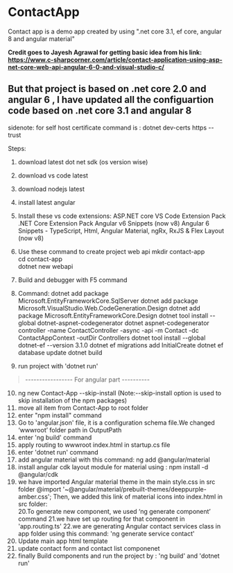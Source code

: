# ContactApp
Contact app is a demo app created by using ".net core 3.1, ef core, angular 8  and angular material"

**Credit goes to Jayesh Agrawal for getting basic idea from his link:
 https://www.c-sharpcorner.com/article/contact-application-using-asp-net-core-web-api-angular-6-0-and-visual-studio-c/**
## But that project is based on .net core 2.0 and angular 6 , I have updated all the configuartion code based on .net core 3.1 and angular 8

sidenote: for self host certificate command is : dotnet dev-certs https --trust

Steps:
1. download latest dot net sdk (os version wise)
2. download vs code latest
3. download nodejs latest 
4. install latest angular
5. Install these vs code extensions:
   ASP.NET core VS Code Extension Pack
   .NET Core Extension Pack
   Angular v6 Snippets (now v8)
   Angular 6 Snippets - TypeScript, Html, Angular Material, ngRx, RxJS & Flex Layout (now v8)
6. Use these command to create project web api
   mkdir contact-app  
   cd contact-app  
   dotnet new webapi 
7. Build and debugger with F5 command
8. Command: 
    dotnet add package Microsoft.EntityFrameworkCore.SqlServer
    dotnet add package Microsoft.VisualStudio.Web.CodeGeneration.Design
    dotnet add package Microsoft.EntityFrameworkCore.Design
    dotnet tool install --global dotnet-aspnet-codegenerator
    dotnet aspnet-codegenerator controller -name ContactController -async -api -m Contact -dc ContactAppContext -outDir Controllers
    dotnet tool install --global dotnet-ef --version 3.1.0
    dotnet ef migrations add InitialCreate
    dotnet ef database update
    dotnet build

9. run project with 'dotnet run'

> ----------------- For angular part ----------
10. ng new Contact-App --skip-install (Note:--skip-install option is used to skip installation of the npm packages)
11. move all item from Contact-App to root folder
12. enter "npm install" command
13. Go to 'angular.json' file, it is a configuration schema file.We changed ‘wwwroot’ folder path in OutputPath
14. enter 'ng build' command
15. apply routing to wwwroot index.html in startup.cs file
16. enter 'dotnet run' command
17. add angular material with this command: ng add @angular/material
18. install angular cdk layout module for material using : npm install -d @angular/cdk
19. we have imported Angular material theme in the main style.css in src folder
        @import '~@angular/material/prebuilt-themes/deeppurple-amber.css';
    Then, we added this link of material icons into index.html in src folder:
        <link href="https://fonts.googleapis.com/icon?family=Material+Icons" rel="stylesheet">  
20.To generate new component, we used ‘ng generate component’ command 
21.we have set up routing for that component in 'app.routing.ts'
22.we are generating Angular contact services class in app folder using this command:
    'ng generate service contact'
23. Update main app html template
24. update contact form and contact list componenet
25. finally Build components and run the project by : 'ng build' and 'dotnet run' 
